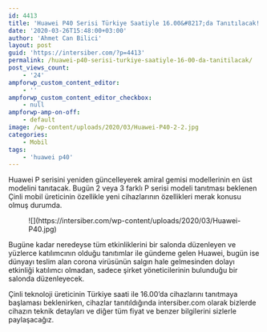 ```yaml
---
id: 4413
title: 'Huawei P40 Serisi Türkiye Saatiyle 16.00&#8217;da Tanıtılacak!'
date: '2020-03-26T15:48:00+03:00'
author: 'Ahmet Can Bilici'
layout: post
guid: 'https://intersiber.com/?p=4413'
permalink: /huawei-p40-serisi-turkiye-saatiyle-16-00-da-tanitilacak/
post_views_count:
    - '24'
ampforwp_custom_content_editor:
    - ''
ampforwp_custom_content_editor_checkbox:
    - null
ampforwp-amp-on-off:
    - default
image: /wp-content/uploads/2020/03/Huawei-P40-2-2.jpg
categories:
    - Mobil
tags:
    - 'huawei p40'
---
```


Huawei P serisini yeniden güncelleyerek amiral gemisi modellerinin en üst modelini tanıtacak. Bugün 2 veya 3 farklı P serisi modeli tanıtması beklenen Çinli mobil üreticinin özellikle yeni cihazlarının özellikleri merak konusu olmuş durumda.

<figure class="wp-block-image size-full">![](https://intersiber.com/wp-content/uploads/2020/03/Huawei-P40.jpg)</figure>Bugüne kadar neredeyse tüm etkinliklerini bir salonda düzenleyen ve yüzlerce katılımcının olduğu tanıtımlar ile gündeme gelen Huawei, bugün ise dünyayı teslim alan corona virüsünün salgın hale gelmesinden dolayı etkinliği katılımcı olmadan, sadece şirket yöneticilerinin bulunduğu bir salonda düzenleyecek.

Çinli teknoloji üreticinin Türkiye saati ile 16.00’da cihazlarını tanıtmaya başlaması beklenirken, cihazlar tanıtıldığında intersiber.com olarak bizlerde cihazın teknik detayları ve diğer tüm fiyat ve benzer bilgilerini sizlerle paylaşacağız.